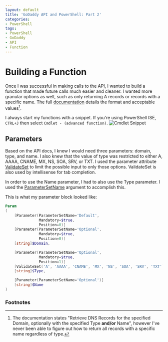 ```yaml
---
layout: default
title: 'GoDaddy API and PowerShell: Part 2'
categories:
- PowerShell
tags:
- PowerShell
- GoDaddy
- API
- Function
---
```

# Building a Function

Once I was successful in making calls to the API, I wanted to build a function that made future calls much easier and cleaner. I wanted more granular options as well, such as only returning A records or records with a specific name. The full [documentation](https://developer.godaddy.com/doc#!/_v1_domains/recordGet) details the format and acceptable values[^1].

I always start my functions with a snippet. If you're using PowerShell ISE, `CTRL+J` then select `Cmdlet - (advanced function)`. ![Cmdlet Snippet](../assets/cmdletsnippet.png)

## Parameters

Based on the API docs, I knew I would need three parameters: domain, type, and name. I also knew that the value of type was restricted to either A, AAAA, CNAME, MX, NS, SOA, SRV, or TXT. I used the parameter attribute  [ValidateSet](https://msdn.microsoft.com/en-us/powershell/reference/5.1/microsoft.powershell.core/about/about_functions_advanced_parameters#validateset-attribute) to limit the possible input to only those options. ValidateSet is also used by intellisense for tab completion.

In order to use the Name parameter, I had to also use the Type parameter. I used the [ParameterSetName](https://msdn.microsoft.com/en-us/powershell/reference/5.1/microsoft.powershell.core/about/about_functions_advanced_parameters#parametersetname-argument) argument to accomplish this.

This is what my parameter block looked like:

~~~ powershell
Param
(
    [Parameter(ParameterSetName='Default',
               Mandatory=$true,
               Position=0)]
    [Parameter(ParameterSetName='Optional',
               Mandatory=$true,
               Position=0)]
    [string]$Domain,

    [Parameter(ParameterSetName='Optional',
               Mandatory=$true,
               Position=1)]
    [ValidateSet('A', 'AAAA', 'CNAME', 'MX', 'NS', 'SOA', 'SRV', 'TXT')]
    [string]$Type,

    [Parameter(ParameterSetName='Optional')]
    [string]$Name
)
~~~

### Footnotes

[^1]: The documentation states "Retrieve DNS Records for the specified Domain, optionally with the specified Type **and/or** Name", however I've never been able to figure out how to return all records with a specific name regardless of type.
